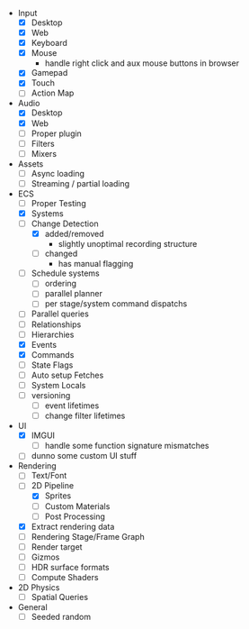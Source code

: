 - Input
	- [x] Desktop
	- [x] Web
	- [x] Keyboard
	- [x] Mouse
		- handle right click and aux mouse buttons in browser
	- [x] Gamepad
	- [x] Touch
	- [ ] Action Map
- Audio
	- [x] Desktop
	- [x] Web
	- [ ] Proper plugin
	- [ ] Filters
	- [ ] Mixers
- Assets
	- [ ] Async loading
	- [ ] Streaming / partial loading
- ECS
	- [ ] Proper Testing
	- [x] Systems
	- [ ] Change Detection
		- [x] added/removed
			- slightly unoptimal recording structure
		- [ ] changed
			- has manual flagging
	- [ ] Schedule systems
		- [ ] ordering
		- [ ] parallel planner
		- [ ] per stage/system command dispatchs
	- [ ] Parallel queries
	- [ ] Relationships
	- [ ] Hierarchies
	- [x] Events
	- [x] Commands
	- [ ] State Flags
	- [ ] Auto setup Fetches
	- [ ] System Locals
	- [ ] versioning
		- [ ] event lifetimes
		- [ ] change filter lifetimes
- UI
	- [x] IMGUI
		- [ ] handle some function signature mismatches
	- [ ] dunno some custom UI stuff
- Rendering
	- [ ] Text/Font
	- [ ] 2D Pipeline
		- [x] Sprites
		- [ ] Custom Materials
		- [ ] Post Processing
	- [x] Extract rendering data
	- [ ] Rendering Stage/Frame Graph
	- [ ] Render target
	- [ ] Gizmos
	- [ ] HDR surface formats
	- [ ] Compute Shaders
- 2D Physics
	- [ ] Spatial Queries
- General
	- [ ] Seeded random